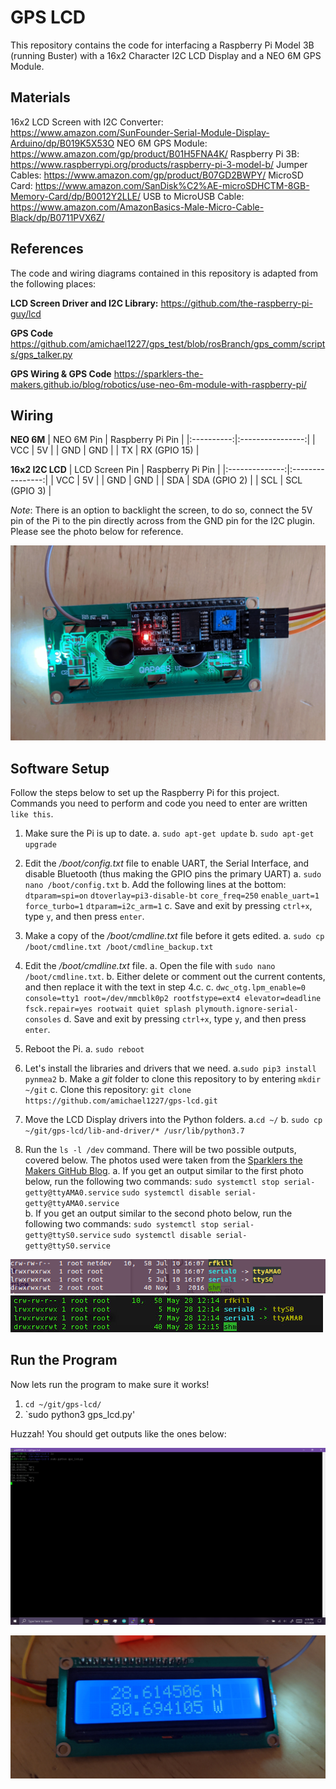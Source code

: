 ﻿

# GPS LCD
This repository contains the code for interfacing a Raspberry Pi Model 3B (running Buster) with a 16x2 Character I2C LCD Display and a NEO 6M GPS Module.

## Materials
16x2 LCD Screen with I2C Converter: https://www.amazon.com/SunFounder-Serial-Module-Display-Arduino/dp/B019K5X53O
NEO 6M GPS Module: https://www.amazon.com/gp/product/B01H5FNA4K/
Raspberry Pi 3B: https://www.raspberrypi.org/products/raspberry-pi-3-model-b/
Jumper Cables: https://www.amazon.com/gp/product/B07GD2BWPY/
MicroSD Card: https://www.amazon.com/SanDisk%C2%AE-microSDHCTM-8GB-Memory-Card/dp/B0012Y2LLE/
USB to MicroUSB Cable: https://www.amazon.com/AmazonBasics-Male-Micro-Cable-Black/dp/B0711PVX6Z/

## References
The code and wiring diagrams contained in this repository is adapted from the following places:

**LCD Screen Driver and I2C Library:**
https://github.com/the-raspberry-pi-guy/lcd

**GPS Code**
https://github.com/amichael1227/gps_test/blob/rosBranch/gps_comm/scripts/gps_talker.py

**GPS Wiring & GPS Code**
https://sparklers-the-makers.github.io/blog/robotics/use-neo-6m-module-with-raspberry-pi/

## Wiring
**NEO 6M**
| NEO 6M Pin | Raspberry Pi Pin |
|:----------:|:----------------:|
|     VCC    |        5V        |
|     GND    |        GND       |
|     TX     |   RX (GPIO 15)   |

**16x2 I2C LCD**
| LCD Screen Pin | Raspberry Pi Pin |
|:--------------:|:----------------:|
|       VCC      |        5V        |
|       GND      |        GND       |
|       SDA      |   SDA (GPIO 2)   |
|       SCL      |   SCL (GPIO 3)   |

*Note*: There is an option to backlight the screen, to do so, connect the 5V pin of the Pi to the pin directly across from the GND pin for the I2C plugin. Please see the photo below for reference.

<p align="center">
  <img src="https://github.com/amichael1227/gps-lcd/blob/master/documentation-photos/I2C-LCD-Backlight-Wiring.gif">
</p>

## Software Setup
Follow the steps below to set up the Raspberry Pi for this project. Commands you need to perform and code you need to enter are written `like this`.

1. Make sure the Pi is up to date.
  a. `sudo apt-get update`
  b. `sudo apt-get upgrade`
  
2. Edit the */boot/config.txt* file to enable UART, the Serial Interface, and disable Bluetooth (thus making the GPIO pins the primary UART)
  a. `sudo nano /boot/config.txt`
  b. Add the following lines at the bottom:
  `dtparam=spi=on`
  `dtoverlay=pi3-disable-bt`
  `core_freq=250`
  `enable_uart=1`
  `force_turbo=1`
  `dtparam=i2c_arm=1`
  c. Save and exit by pressing `ctrl+x`, type `y`, and then press `enter`.
3. Make a copy of the */boot/cmdline.txt* file before it gets edited.
  a. `sudo cp /boot/cmdline.txt /boot/cmdline_backup.txt`
4. Edit the */boot/cmdline.txt* file.
  a. Open the file with `sudo nano /boot/cmdline.txt`. 
  b. Either delete or comment out the current contents, and then replace it with the text in step 4.c.
  c. `dwc_otg.lpm_enable=0 console=tty1 root=/dev/mmcblk0p2 rootfstype=ext4 elevator=deadline fsck.repair=yes rootwait quiet splash plymouth.ignore-serial-consoles`
  d. Save and exit by pressing `ctrl+x`, type `y`, and then press `enter`.
5. Reboot the Pi.
  a. `sudo reboot`
6. Let's install the libraries and drivers that we need.
  a.`sudo pip3 install pynmea2`
  b. Make a *git* folder to clone this repository to by entering `mkdir ~/git`
  c. Clone this repository: `git clone https://github.com/amichael1227/gps-lcd.git`
7. Move the LCD Display drivers into the Python folders.
  a.`cd ~/`
  b. `sudo cp ~/git/gps-lcd/lib-and-driver/* /usr/lib/python3.7`
6. Run the `ls -l /dev` command. There will be two possible outputs, covered below. The photos used were taken from the [Sparklers the Makers GitHub Blog](https://sparklers-the-makers.github.io/blog/robotics/use-neo-6m-module-with-raspberry-pi/).
a. If you get an output similar to the first photo below, run the following two commands: `sudo systemctl stop serial-getty@ttyAMA0.service` `sudo systemctl disable serial-getty@ttyAMA0.service`  
 b. If you get an output similar to the second photo below, run the following two commands: `sudo systemctl stop serial-getty@ttyS0.service` `sudo systemctl disable serial-getty@ttyS0.service` 
 
![Possible Output 1](https://github.com/amichael1227/gps-lcd/blob/master/documentation-photos/I2C-Possible-Output-1.gif "Possible Output 1")
![Possible Output 2](https://github.com/amichael1227/gps-lcd/blob/master/documentation-photos/I2C-Possible-Output-2.gif "Possible Output 2")
## Run the Program
Now lets run the program to make sure it works!
1. `cd ~/git/gps-lcd/`
2. `sudo python3 gps_lcd.py'

Huzzah! You should get outputs like the ones below:

<p align="center">
  <img src="https://github.com/amichael1227/gps-lcd/blob/master/documentation-photos/Code-Output.gif">
</p>

<p align="center">
  <img src="https://github.com/amichael1227/gps-lcd/blob/master/documentation-photos/LCD-Output.gif">
</p>

